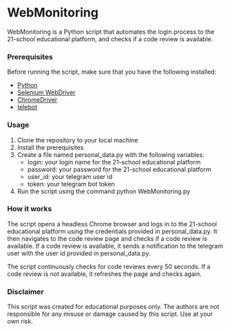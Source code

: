 # WebMonitoring
WebMonitoring is a Python script that automates the login process to the 21-school educational platform, and checks if a code review is available.

### Prerequisites
Before running the script, make sure that you have the following installed:

- [Python](https://www.python.org/downloads/)
- [Selenium WebDriver](https://selenium-python.readthedocs.io/installation.html#introduction)
- [ChromeDriver](https://chromedriver.chromium.org/downloads)
- [telebot](https://pypi.org/project/pyTelegramBotAPI/)
### Usage
1. Clone the repository to your local machine
2. Install the prerequisites
3. Create a file named personal_data.py with the following variables:
    - login: your login name for the 21-school educational platform
    - password: your password for the 21-school educational platform
    - user_id: your telegram user id
    - token: your telegram bot token
4. Run the script using the command python WebMonitoring.py

### How it works
The script opens a headless Chrome browser and logs in to the 21-school educational platform using the credentials provided in personal_data.py. It then navigates to the code review page and checks if a code review is available. If a code review is available, it sends a notification to the telegram user with the user id provided in personal_data.py.

The script continuously checks for code reviews every 50 seconds. If a code review is not available, it refreshes the page and checks again.

### Disclaimer
This script was created for educational purposes only. The authors are not responsible for any misuse or damage caused by this script. Use at your own risk.
